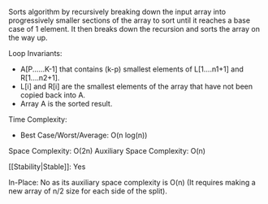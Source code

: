 Sorts algorithm by recursively breaking down the input array into progressively smaller sections of the array to sort until it reaches a base case of 1 element. It then breaks down the recursion and sorts the array on the way up. 

Loop Invariants:
- A\[P......K-1] that contains (k-p) smallest elements of L\[1....n1+1] and  R\[1....n2+1].
- L\[i] and R\[i] are the smallest elements of the array that have not been copied back into A.
- Array A is the sorted result.

Time Complexity:
- Best Case/Worst/Average: O(n log(n))

Space Complexity: O(2n)
Auxiliary Space Complexity: O(n)

[[Stability|Stable]]: Yes

In-Place: No as its auxiliary space complexity is O(n) (It requires making a new array of n/2 size for each side of the split).